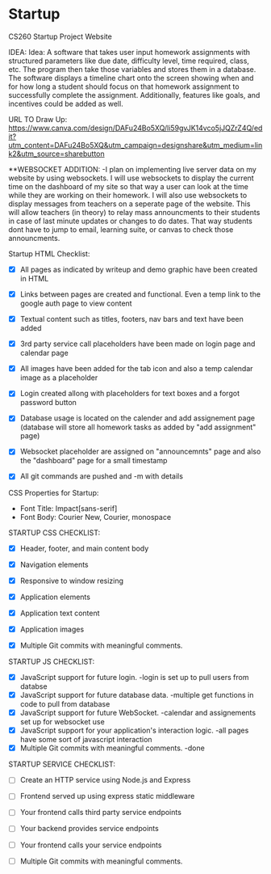 # Startup
CS260 Startup Project Website

IDEA: Idea: A software that takes user input homework assignments with structured parameters like due date, difficulty level, time required, class, etc. The program then take those variables and stores them in a database. The software displays a timeline chart onto the screen showing when and for how long a student should focus on that homework assignment to successfully complete the assignment. Additionally, features like goals, and incentives could be added as well.

URL TO Draw Up: https://www.canva.com/design/DAFu24Bo5XQ/li59gvJK14vco5jJQZrZ4Q/edit?utm_content=DAFu24Bo5XQ&utm_campaign=designshare&utm_medium=link2&utm_source=sharebutton

**WEBSOCKET ADDITION:
-I plan on implementing live server data on my website by using websockets. I will use websockets to display the current time on the dashboard of my site so that way a user
can look at the time while they are working on their homework. I will also use websockets to display messages from teachers on a seperate page of the website. This will allow teachers (in theory) to relay mass announcments to their students in case of last minute updates or changes to do dates. That way students dont have to jump to email, learning suite, or canvas to check those announcments.


Startup HTML Checklist:
- [x] All pages as indicated by writeup and demo graphic have been created in HTML
- [x] Links between pages are created and functional. Even a temp link to the google auth page to view content
- [x] Textual content such as titles, footers, nav bars and text have been added
- [x] 3rd party service call placeholders have been made on login page and calendar page
- [x] All images have been added for the tab icon and also a temp calendar image as a placeholder
- [x] Login created allong with placeholders for text boxes and a forgot password button
- [x] Database usage is located on the calender and add assignement page (database will store all homework tasks as added by "add assignment" page)
- [x] Websocket placeholder are assigned on "announcemnts" page and also the "dashboard" page for a small timestamp
- [x] All git commands are pushed and -m with details


CSS Properties for Startup:
- Font Title: Impact[sans-serif]
- Font Body:  Courier New, Courier, monospace


STARTUP CSS CHECKLIST:
- [x] Header, footer, and main content body
- [x] Navigation elements
- [x] Responsive to window resizing
- [x] Application elements
- [x] Application text content
- [x] Application images
- [x] Multiple Git commits with meaningful comments.


STARTUP JS CHECKLIST:
- [x] JavaScript support for future login.
    -login is set up to pull users from databse
- [x] JavaScript support for future database data.
    -multiple get functions in code to pull from database
- [x] JavaScript support for future WebSocket.
    -calendar and assignements set up for websocket use
- [x] JavaScript support for your application's interaction logic.
    -all pages have some sort of javascript interaction
- [x] Multiple Git commits with meaningful comments.
    -done

STARTUP SERVICE CHECKLIST:
- [ ] Create an HTTP service using Node.js and Express
- [ ] Frontend served up using express static middleware
- [ ] Your frontend calls third party service endpoints
- [ ] Your backend provides service endpoints
- [ ] Your frontend calls your service endpoints
- [ ] Multiple Git commits with meaningful comments.




